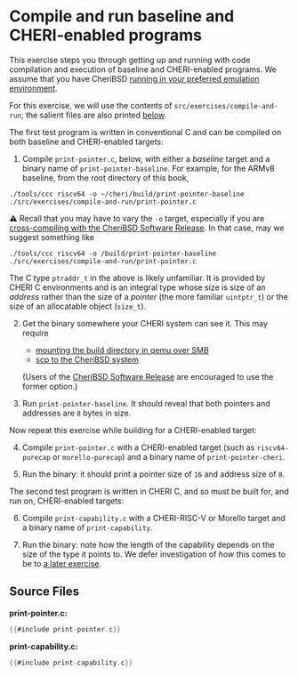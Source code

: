 # Compile and run baseline and CHERI-enabled programs

This exercise steps you through getting up and running with code compilation and
execution of baseline and CHERI-enabled programs.  We assume that you have
CheriBSD [running in your preferred emulation
environment](../../introduction/run.md).

For this exercise, we will use the contents of `src/exercises/compile-and-run`;
the salient files are also printed [below](#src).

The first test program is written in conventional C and can be compiled on both
baseline and CHERI-enabled targets:

1. Compile `print-pointer.c`, below, with either a *baseline* target and a
   binary name of `print-pointer-baseline`.  For example, for the ARMv8
   baseline, from the root directory of this book,
```
./tools/ccc riscv64 -o ~/cheri/build/print-pointer-baseline ./src/exercises/compile-and-run/print-pointer.c
```

   ⚠ Recall that you may have to vary the `-o` target, especially if you are
   [cross-compiling with the CheriBSD Software
   Release](../../introduction/cross-ccc-release.md).  In that case, may we
   suggest something like
```
./tools/ccc riscv64 -o /build/print-pointer-baseline ./src/exercises/compile-and-run/print-pointer.c
```

   The C type `ptraddr_t` in the above is likely unfamiliar.  It is provided by
   CHERI C environments and is an integral type whose size is size of an
   *address* rather than the size of a *pointer* (the more familiar `uintptr_t`)
   or the size of an allocatable object (`size_t`).

2. Get the binary somewhere your CHERI system can see it.  This may require

   - [mounting the build directory in qemu over SMB](../../introduction/run-qemu-smb.md)
   - [scp to the CheriBSD system](../../introduction/run-ssh.md)

   (Users of the [CheriBSD Software Release](https://cheri-dist.cl.cam.ac.uk/)
   are encouraged to use the former option.)

3. Run `print-pointer-baseline`.  It should reveal that both pointers and
   addresses are `8` bytes in size.

Now repeat this exercise while building for a CHERI-enabled target:

4. Compile `print-pointer.c` with a CHERI-enabled target (such as
   `riscv64-purecap` or `morello-purecap`) and a binary name of
   `print-pointer-cheri`.

5. Run the binary: it should print a pointer size of `16` and address size
   of `8`.

The second test program is written in CHERI C, and so must be built for, and run
on, CHERI-enabled targets:

6. Compile `print-capability.c` with a CHERI-RISC-V or Morello target and a
   binary name of `print-capability`.

7. Run the binary: note how the length of the capability depends on
   the size of the type it points to.  We defer investigation of *how* this
   comes to be to [a later exercise](../debug-and-disassemble).

## <a id="src">Source Files

**print-pointer.c:**
```C
{{#include print-pointer.c}}
```

**print-capability.c:**
```C
{{#include print-capability.c}}
```

